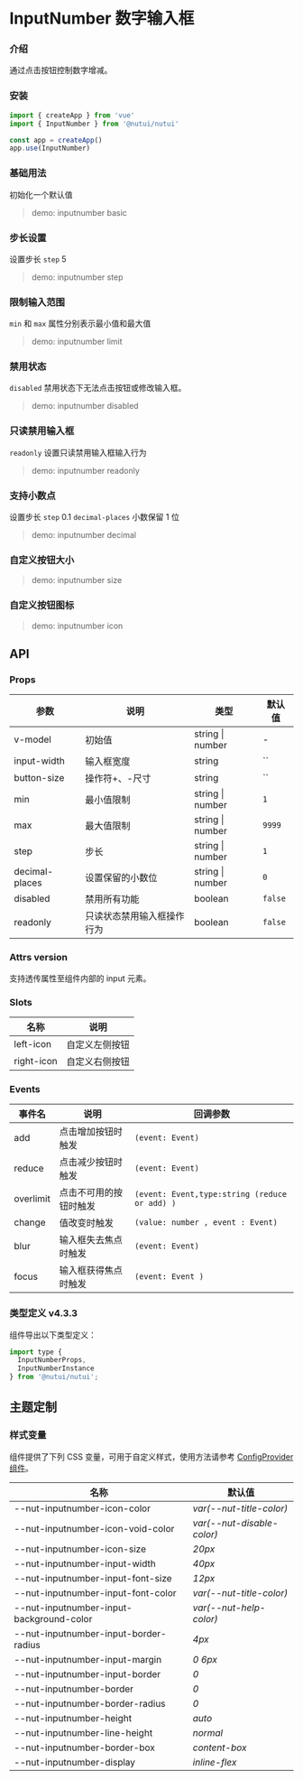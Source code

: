 # InputNumber 数字输入框

### 介绍

通过点击按钮控制数字增减。

### 安装

```js
import { createApp } from 'vue'
import { InputNumber } from '@nutui/nutui'

const app = createApp()
app.use(InputNumber)
```

### 基础用法

初始化一个默认值

> demo: inputnumber basic

### 步长设置

设置步长 `step` 5

> demo: inputnumber step

### 限制输入范围

`min` 和 `max` 属性分别表示最小值和最大值

> demo: inputnumber limit

### 禁用状态

`disabled` 禁用状态下无法点击按钮或修改输入框。

> demo: inputnumber disabled

### 只读禁用输入框

`readonly` 设置只读禁用输入框输入行为

> demo: inputnumber readonly

### 支持小数点

设置步长 `step` 0.1 `decimal-places` 小数保留 1 位

> demo: inputnumber decimal

### 自定义按钮大小

> demo: inputnumber size

### 自定义按钮图标

> demo: inputnumber icon

## API

### Props

| 参数 | 说明 | 类型 | 默认值 |
| --- | --- | --- | --- |
| v-model | 初始值 | string \| number | - |
| input-width | 输入框宽度 | string | `` |
| button-size | 操作符+、-尺寸 | string | `` |
| min | 最小值限制 | string \| number | `1` |
| max | 最大值限制 | string \| number | `9999` |
| step | 步长 | string \| number | `1` |
| decimal-places | 设置保留的小数位 | string \| number | `0` |
| disabled | 禁用所有功能 | boolean | `false` |
| readonly | 只读状态禁用输入框操作行为 | boolean | `false` |

### Attrs version

支持透传属性至组件内部的 input 元素。

### Slots

| 名称 | 说明 |
| --- | --- |
| left-icon | 自定义左侧按钮 |
| right-icon | 自定义右侧按钮 |

### Events

| 事件名 | 说明 | 回调参数 |
| --- | --- | --- |
| add | 点击增加按钮时触发 | `(event: Event)` |
| reduce | 点击减少按钮时触发 | `(event: Event) ` |
| overlimit | 点击不可用的按钮时触发 | `(event: Event,type:string (reduce or add) )` |
| change | 值改变时触发 | `(value: number , event : Event) ` |
| blur | 输入框失去焦点时触发 | `(event: Event)  ` |
| focus | 输入框获得焦点时触发 | `(event: Event ) ` |

### 类型定义 v4.3.3

组件导出以下类型定义：

```js
import type {
  InputNumberProps,
  InputNumberInstance
} from '@nutui/nutui';
```

## 主题定制

### 样式变量

组件提供了下列 CSS 变量，可用于自定义样式，使用方法请参考 [ConfigProvider 组件](#/zh-CN/component/configprovider)。

| 名称 | 默认值 |
| --- | --- |
| --nut-inputnumber-icon-color | _var(--nut-title-color)_ |
| --nut-inputnumber-icon-void-color | _var(--nut-disable-color)_ |
| --nut-inputnumber-icon-size | _20px_ |
| --nut-inputnumber-input-width | _40px_ |
| --nut-inputnumber-input-font-size | _12px_ |
| --nut-inputnumber-input-font-color | _var(--nut-title-color)_ |
| --nut-inputnumber-input-background-color | _var(--nut-help-color)_ |
| --nut-inputnumber-input-border-radius | _4px_ |
| --nut-inputnumber-input-margin | _0 6px_ |
| --nut-inputnumber-input-border | _0_ |
| --nut-inputnumber-border | _0_ |
| --nut-inputnumber-border-radius | _0_ |
| --nut-inputnumber-height | _auto_ |
| --nut-inputnumber-line-height | _normal_ |
| --nut-inputnumber-border-box | _content-box_ |
| --nut-inputnumber-display | _inline-flex_ |
